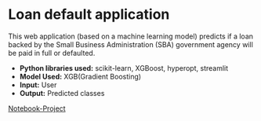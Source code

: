 # Loan default application

This web application (based on a machine learning model) predicts if a loan backed by the Small Business Administration (SBA) government agency 
will be paid in full or defaulted.

* **Python libraries used:** scikit-learn, XGBoost, hyperopt, streamlit
* **Model Used:** XGB(Gradient Boosting)
* **Input:** User 
* **Output:** Predicted classes

<a href ="https://github.com/Luissalazarsalinas/Machine_Learning_Projects/blob/master/NoteBooks/Loan_Default_Prediciton.ipynb">Notebook-Project</a>

